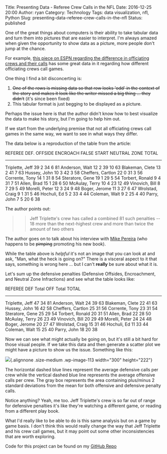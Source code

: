 Title: Presenting Data - Referee Crew Calls in the NFL
Date: 2016-12-25 20:00
Author: ryan
Category: Technology
Tags: data visualization, nfl, Python
Slug: presenting-data-referee-crew-calls-in-the-nfl
Status: published

One of the great things about computers is their ability to take tabular data and turn them into pictures that are easier to interpret. I'm always amazed when given the opportunity to show data as a picture, more people don't jump at the chance.

For example, [this piece on ESPN regarding the difference in officiating crews and their calls](http://www.espn.com/blog/nflnation/post/_/id/225804/aaron-rodgers-could-get-some-help-from-referee-jeff-triplette) has some great data in it regarding how different officiating crews call games.

One thing I find a bit disconcerting is:

1.  ~~One of the rows is missing data so that row looks 'odd' in the context of the story and makes it look like the writer missed a big thing ... they didn't~~ (it's since been fixed)
2.  This tabular format is just begging to be displayed as a picture.

Perhaps the issue here is that the author didn't know how to best visualize the data to make his story, but I'm going to help him out.

If we start from the underlying premise that not all officiating crews call games in the same way, we want to see in what ways they differ.

The data below is a reproduction of the table from the article:

  REFEREE              DEF. OFFSIDE   ENCROACH   FALSE START   NEUTRAL ZONE   TOTAL
  ------------------- -------------- ---------- ------------- -------------- -------
  Triplette, Jeff           39           2           34             6          81
  Anderson, Walt            12           2           39             10         63
  Blakeman, Clete           13           2           41             7          63
  Hussey, John              10           3           42             3          58
  Cheffers, Cartlon         22           0           31             3          56
  Corrente, Tony            14           1           31             8          54
  Steratore, Gene           19           1           29             5          54
  Torbert, Ronald           9            4           31             7          51
  Allen, Brad               15           1           28             6          50
  McAulay, Terry            10           4           23             12         49
  Vinovich, Bill            8            7           29             5          49
  Morelli, Peter            12           3           24             9          48
  Boger, Jerome             11           3           27             6          47
  Wrolstad, Craig           9            1           31             5          46
  Hochuli, Ed               5            2           33             4          44
  Coleman, Walt             9            2           25             4          40
  Parry, John               7            5           20             6          38

The author points out:

> > Jeff Triplette's crew has called a combined 81 such penalties -- 18 more than the next-highest crew and more than twice the amount of two others

The author goes on to talk about his interview with [Mike Pereira](https://en.wikipedia.org/wiki/Mike_Pereira) (who happens to be ~~pimping~~ promoting his new book).

While the table above is *helpful* it's not an image that you can look at and ask, "Man, what the heck is going on?" There is a visceral aspect to it that says, something is wrong here ... but I can't **really** be sure about what it is.

Let's sum up the defensive penalties (Defensive Offsides, Encroachment, and Neutral Zone Infractions) and see what the table looks like:

  REFEREE              DEF Total   OFF Total   TOTAL
  ------------------- ----------- ----------- -------
  Triplette, Jeff         47          34        81
  Anderson, Walt          24          39        63
  Blakeman, Clete         22          41        63
  Hussey, John            16          42        58
  Cheffers, Cartlon       25          31        56
  Corrente, Tony          23          31        54
  Steratore, Gene         25          29        54
  Torbert, Ronald         20          31        51
  Allen, Brad             22          28        50
  McAulay, Terry          26          23        49
  Vinovich, Bill          20          29        49
  Morelli, Peter          24          24        48
  Boger, Jerome           20          27        47
  Wrolstad, Craig         15          31        46
  Hochuli, Ed             11          33        44
  Coleman, Walt           15          25        40
  Parry, John             18          20        38

Now we can see what might actually be going on, but it's still a bit hard for those visual people. If we take this data and then generate a scatter plot we might have a picture to show us the issue. Something like this:

![](/images/uploads/2017/12/Officials-Crew-Calls-NFL-2016-300x222.png){.alignnone .size-medium .wp-image-113 width="300" height="222"}

The horizontal dashed blue lines represent the average defensive calls per crew while the vertical dashed blue line represents the average offensive calls per crew. The gray box represents the area containing plus/minus 2 standard deviations from the mean for both offensive and defensive penalty calls.

Notice anything? Yeah, me too. Jeff Triplette's crew is so far out of range for defensive penalties it's like they're watching a different game, or reading from a different play book.

What I'd really like to be able to do is this same analysis but on a game by game basis. I don't think this would really change the way that Jeff Triplette and his crew call games, but it may point out some other inconsistencies that are worth exploring.

Code for this project can be found on my [GitHub Repo](https://github.com/miloardot/python-files/blob/master/Referees)
